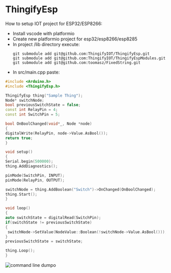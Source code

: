 # ThingifyEsp

How to setup IOT project for ESP32/ESP8266:
 - Install vscode with platformio
 - Create new platformio project for esp32/esp8266/esp8285
 - In project /lib directory execute: 
     ````
     git submodule add git@github.com:ThingifyIOT/ThingifyEsp.git
     git submodule add git@github.com:ThingifyIOT/ThingifyEspModules.git
     git submodule add git@github.com:toomasz/FixedString.git
  - In src/main.cpp paste:
   ```c++
#include <Arduino.h>
#include <ThingifyEsp.h>

ThingifyEsp thing("Sample Thing");
Node* switchNode;
bool previousSwitchState = false;
const int RelayPin = 4;
const int SwitchPin = 5;

bool OnBoolChanged(void*_, Node *node)
{
  digitalWrite(RelayPin, node->Value.AsBool());
  return true;
}

void setup()
{
  Serial.begin(500000);	
  thing.AddDiagnostics();

  pinMode(SwitchPin, INPUT);
  pinMode(RelayPin, OUTPUT);

  switchNode = thing.AddBoolean("Switch")->OnChanged(OnBoolChanged);
  thing.Start();
}

void loop()
{
  auto switchState = digitalRead(SwitchPin);
  if(switchState != previousSwitchState)
  {
    switchNode->SetValue(NodeValue::Boolean(!switchNode->Value.AsBool()));
  }
  previousSwitchState = switchState;

  thing.Loop();
}

```

![command line dumpo](https://i.imgur.com/dNpemKh.png)


